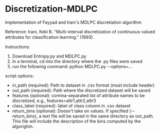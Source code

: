 # Discretization-MDLPC
Implementation of Fayyad and Irani's MDLPC discretiation algorithm

Reference:
Irani, Keki B. "Multi-interval discretization of continuous-valued attributes for classiﬁcation learning." (1993).

Instructions:
1. Download Entropy.py and MDLPC.py
2. In a terminal, cd into the directory where the .py files were saved
3. run the following command:
  python MDLPC.py --options=...
  
script options:
* in_path (required): Path to dataset in .csv format (must include header)
* out_path (required): Path where the discretized dataset will be saved
* features (optional): comma-separated list of attribute names to be discretized, e.g., features=attr1,attr2,attr3
* class_label (required): label of class column in .csv dataset
* return_bins (optional): Doesn't take on values. If specified (--return_bins), a text file will be saved in the same directory as out_path. This file will include the description of the bins computed by the algorighm.

